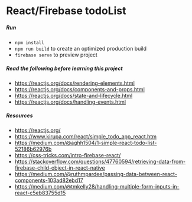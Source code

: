 # React/Firebase todoList

##### Run
- `npm install`
- `npm run build` to create an optimized production build
- `firebase serve` to preview project

##### Read the following before learning this project
- https://reactjs.org/docs/rendering-elements.html
- https://reactjs.org/docs/components-and-props.html
- https://reactjs.org/docs/state-and-lifecycle.html
- https://reactjs.org/docs/handling-events.html

##### Resources
- https://reactjs.org/
- https://www.kirupa.com/react/simple_todo_app_react.htm 
- https://medium.com/@aghh1504/1-simple-react-todo-list-52186b62976b 
- https://css-tricks.com/intro-firebase-react/
- https://stackoverflow.com/questions/47760594/retrieving-data-from-firebase-child-object-in-react-native 
- https://medium.com/@ruthmpardee/passing-data-between-react-components-103ad82ebd17 
- https://medium.com/@tmkelly28/handling-multiple-form-inputs-in-react-c5eb83755d15